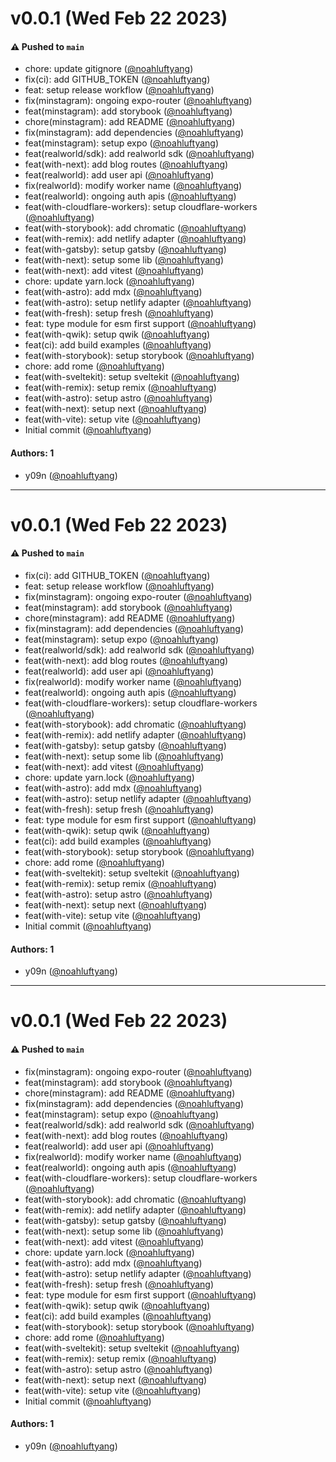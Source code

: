 # v0.0.1 (Wed Feb 22 2023)

#### ⚠️ Pushed to `main`

- chore: update gitignore ([@noahluftyang](https://github.com/noahluftyang))
- fix(ci): add GITHUB_TOKEN ([@noahluftyang](https://github.com/noahluftyang))
- feat: setup release workflow ([@noahluftyang](https://github.com/noahluftyang))
- fix(minstagram): ongoing expo-router ([@noahluftyang](https://github.com/noahluftyang))
- feat(minstagram): add storybook ([@noahluftyang](https://github.com/noahluftyang))
- chore(minstagram): add README ([@noahluftyang](https://github.com/noahluftyang))
- fix(minstagram): add dependencies ([@noahluftyang](https://github.com/noahluftyang))
- feat(minstagram): setup expo ([@noahluftyang](https://github.com/noahluftyang))
- feat(realworld/sdk): add realworld sdk ([@noahluftyang](https://github.com/noahluftyang))
- feat(with-next): add blog routes ([@noahluftyang](https://github.com/noahluftyang))
- feat(realworld): add user api ([@noahluftyang](https://github.com/noahluftyang))
- fix(realworld): modify worker name ([@noahluftyang](https://github.com/noahluftyang))
- feat(realworld): ongoing auth apis ([@noahluftyang](https://github.com/noahluftyang))
- feat(with-cloudflare-workers): setup cloudflare-workers ([@noahluftyang](https://github.com/noahluftyang))
- feat(with-storybook): add chromatic ([@noahluftyang](https://github.com/noahluftyang))
- feat(with-remix): add netlify adapter ([@noahluftyang](https://github.com/noahluftyang))
- feat(with-gatsby): setup gatsby ([@noahluftyang](https://github.com/noahluftyang))
- feat(with-next): setup some lib ([@noahluftyang](https://github.com/noahluftyang))
- feat(with-next): add vitest ([@noahluftyang](https://github.com/noahluftyang))
- chore: update yarn.lock ([@noahluftyang](https://github.com/noahluftyang))
- feat(with-astro): add mdx ([@noahluftyang](https://github.com/noahluftyang))
- feat(with-astro): setup netlify adapter ([@noahluftyang](https://github.com/noahluftyang))
- feat(with-fresh): setup fresh ([@noahluftyang](https://github.com/noahluftyang))
- feat: type module for esm first support ([@noahluftyang](https://github.com/noahluftyang))
- feat(with-qwik): setup qwik ([@noahluftyang](https://github.com/noahluftyang))
- feat(ci): add build examples ([@noahluftyang](https://github.com/noahluftyang))
- feat(with-storybook): setup storybook ([@noahluftyang](https://github.com/noahluftyang))
- chore: add rome ([@noahluftyang](https://github.com/noahluftyang))
- feat(with-sveltekit): setup sveltekit ([@noahluftyang](https://github.com/noahluftyang))
- feat(with-remix): setup remix ([@noahluftyang](https://github.com/noahluftyang))
- feat(with-astro): setup astro ([@noahluftyang](https://github.com/noahluftyang))
- feat(with-next): setup next ([@noahluftyang](https://github.com/noahluftyang))
- feat(with-vite): setup vite ([@noahluftyang](https://github.com/noahluftyang))
- Initial commit ([@noahluftyang](https://github.com/noahluftyang))

#### Authors: 1

- y09n ([@noahluftyang](https://github.com/noahluftyang))

---

# v0.0.1 (Wed Feb 22 2023)

#### ⚠️ Pushed to `main`

- fix(ci): add GITHUB_TOKEN ([@noahluftyang](https://github.com/noahluftyang))
- feat: setup release workflow ([@noahluftyang](https://github.com/noahluftyang))
- fix(minstagram): ongoing expo-router ([@noahluftyang](https://github.com/noahluftyang))
- feat(minstagram): add storybook ([@noahluftyang](https://github.com/noahluftyang))
- chore(minstagram): add README ([@noahluftyang](https://github.com/noahluftyang))
- fix(minstagram): add dependencies ([@noahluftyang](https://github.com/noahluftyang))
- feat(minstagram): setup expo ([@noahluftyang](https://github.com/noahluftyang))
- feat(realworld/sdk): add realworld sdk ([@noahluftyang](https://github.com/noahluftyang))
- feat(with-next): add blog routes ([@noahluftyang](https://github.com/noahluftyang))
- feat(realworld): add user api ([@noahluftyang](https://github.com/noahluftyang))
- fix(realworld): modify worker name ([@noahluftyang](https://github.com/noahluftyang))
- feat(realworld): ongoing auth apis ([@noahluftyang](https://github.com/noahluftyang))
- feat(with-cloudflare-workers): setup cloudflare-workers ([@noahluftyang](https://github.com/noahluftyang))
- feat(with-storybook): add chromatic ([@noahluftyang](https://github.com/noahluftyang))
- feat(with-remix): add netlify adapter ([@noahluftyang](https://github.com/noahluftyang))
- feat(with-gatsby): setup gatsby ([@noahluftyang](https://github.com/noahluftyang))
- feat(with-next): setup some lib ([@noahluftyang](https://github.com/noahluftyang))
- feat(with-next): add vitest ([@noahluftyang](https://github.com/noahluftyang))
- chore: update yarn.lock ([@noahluftyang](https://github.com/noahluftyang))
- feat(with-astro): add mdx ([@noahluftyang](https://github.com/noahluftyang))
- feat(with-astro): setup netlify adapter ([@noahluftyang](https://github.com/noahluftyang))
- feat(with-fresh): setup fresh ([@noahluftyang](https://github.com/noahluftyang))
- feat: type module for esm first support ([@noahluftyang](https://github.com/noahluftyang))
- feat(with-qwik): setup qwik ([@noahluftyang](https://github.com/noahluftyang))
- feat(ci): add build examples ([@noahluftyang](https://github.com/noahluftyang))
- feat(with-storybook): setup storybook ([@noahluftyang](https://github.com/noahluftyang))
- chore: add rome ([@noahluftyang](https://github.com/noahluftyang))
- feat(with-sveltekit): setup sveltekit ([@noahluftyang](https://github.com/noahluftyang))
- feat(with-remix): setup remix ([@noahluftyang](https://github.com/noahluftyang))
- feat(with-astro): setup astro ([@noahluftyang](https://github.com/noahluftyang))
- feat(with-next): setup next ([@noahluftyang](https://github.com/noahluftyang))
- feat(with-vite): setup vite ([@noahluftyang](https://github.com/noahluftyang))
- Initial commit ([@noahluftyang](https://github.com/noahluftyang))

#### Authors: 1

- y09n ([@noahluftyang](https://github.com/noahluftyang))

---

# v0.0.1 (Wed Feb 22 2023)

#### ⚠️ Pushed to `main`

- fix(minstagram): ongoing expo-router ([@noahluftyang](https://github.com/noahluftyang))
- feat(minstagram): add storybook ([@noahluftyang](https://github.com/noahluftyang))
- chore(minstagram): add README ([@noahluftyang](https://github.com/noahluftyang))
- fix(minstagram): add dependencies ([@noahluftyang](https://github.com/noahluftyang))
- feat(minstagram): setup expo ([@noahluftyang](https://github.com/noahluftyang))
- feat(realworld/sdk): add realworld sdk ([@noahluftyang](https://github.com/noahluftyang))
- feat(with-next): add blog routes ([@noahluftyang](https://github.com/noahluftyang))
- feat(realworld): add user api ([@noahluftyang](https://github.com/noahluftyang))
- fix(realworld): modify worker name ([@noahluftyang](https://github.com/noahluftyang))
- feat(realworld): ongoing auth apis ([@noahluftyang](https://github.com/noahluftyang))
- feat(with-cloudflare-workers): setup cloudflare-workers ([@noahluftyang](https://github.com/noahluftyang))
- feat(with-storybook): add chromatic ([@noahluftyang](https://github.com/noahluftyang))
- feat(with-remix): add netlify adapter ([@noahluftyang](https://github.com/noahluftyang))
- feat(with-gatsby): setup gatsby ([@noahluftyang](https://github.com/noahluftyang))
- feat(with-next): setup some lib ([@noahluftyang](https://github.com/noahluftyang))
- feat(with-next): add vitest ([@noahluftyang](https://github.com/noahluftyang))
- chore: update yarn.lock ([@noahluftyang](https://github.com/noahluftyang))
- feat(with-astro): add mdx ([@noahluftyang](https://github.com/noahluftyang))
- feat(with-astro): setup netlify adapter ([@noahluftyang](https://github.com/noahluftyang))
- feat(with-fresh): setup fresh ([@noahluftyang](https://github.com/noahluftyang))
- feat: type module for esm first support ([@noahluftyang](https://github.com/noahluftyang))
- feat(with-qwik): setup qwik ([@noahluftyang](https://github.com/noahluftyang))
- feat(ci): add build examples ([@noahluftyang](https://github.com/noahluftyang))
- feat(with-storybook): setup storybook ([@noahluftyang](https://github.com/noahluftyang))
- chore: add rome ([@noahluftyang](https://github.com/noahluftyang))
- feat(with-sveltekit): setup sveltekit ([@noahluftyang](https://github.com/noahluftyang))
- feat(with-remix): setup remix ([@noahluftyang](https://github.com/noahluftyang))
- feat(with-astro): setup astro ([@noahluftyang](https://github.com/noahluftyang))
- feat(with-next): setup next ([@noahluftyang](https://github.com/noahluftyang))
- feat(with-vite): setup vite ([@noahluftyang](https://github.com/noahluftyang))
- Initial commit ([@noahluftyang](https://github.com/noahluftyang))

#### Authors: 1

- y09n ([@noahluftyang](https://github.com/noahluftyang))
